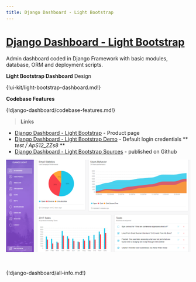 ```yaml
---
title: Django Dashboard - Light Bootstrap
---
```


# [Django Dashboard - Light Bootstrap](https://appseed.us/admin-dashboards/django-dashboard-light)

Admin dashboard coded in Django Framework with basic modules, database, ORM and deployment scripts.

**Light Bootstrap Dashboard** Design

{!ui-kit/light-bootstrap-dashboard.md!}

**Codebase Features**

{!django-dashboard/codebase-features.md!}

> **Links**

- [Django Dashboard - Light Bootstrap](https://appseed.us/admin-dashboards/django-dashboard-light) - Product page
- [Django Dashboard - Light Bootstrap Demo](https://django-dashboard-light-bootstrap.appseed.us/login/) - Default login credentials ** *test / ApS12_ZZs8* **
- [Django Dashboard - Light Bootstrap Sources](https://github.com/app-generator/django-dashboard-light-bootstrap) - published on Github

![Django Dashboard - Light Design, admin dashboard starter coded in Django Framework by AppSeed.](https://raw.githubusercontent.com/app-generator/django-dashboard-light-bootstrap/master/media/django-dashboard-light-bootstrap-screen.png) 

<br />

{!django-dashboard/all-info.md!}
